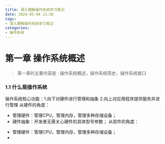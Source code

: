 ```yaml
---
title: 深入理解操作系统学习笔记
date: 2024-03-04 21:56
tags:
- 深入理解操作系统学习笔记
categories:
- 操作系统
---
```




# 第一章 操作系统概述
>   第一章的主要内容是 : 操作系统概述，操作系统简史，操作系统接口
### 1.1 什么是操作系统
操作系统核心功能：1.向下对硬件进行管理和抽象 2.向上对应用程序提供服务并进行管理
从硬件的角度：
<!--more-->
*   管理硬件：管理CPU，管理内存，管理多种存储设备；
*   硬件抽象：开发者无需关心硬件的具体型号参数；
从软件的角度：
<!--more-->
*   管理硬件：管理CPU，管理内存，管理多种存储设备；
*   
